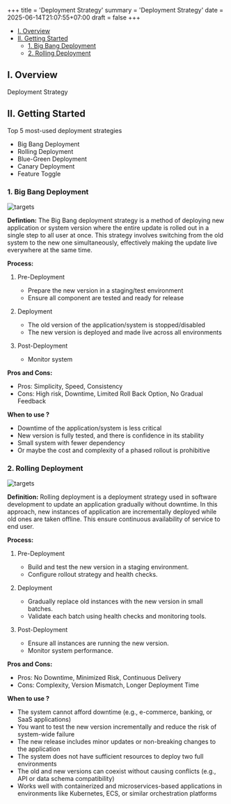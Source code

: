 +++
title = 'Deployment Strategy'
summary = 'Deployment Strategy'
date = 2025-06-14T21:07:55+07:00
draft = false
+++

- [I. Overview](#i-overview)
- [II. Getting Started](#ii-getting-started)
  - [1. Big Bang Deployment](#1-big-bang-deployment)
  - [2. Rolling Deployment](#2-rolling-deployment)

## I. Overview
Deployment Strategy

## II. Getting Started
Top 5 most-used deployment strategies
- Big Bang Deployment
- Rolling Deployment
- Blue-Green Deployment
- Canary Deployment
- Feature Toggle

### 1. Big Bang Deployment
![targets](/img/tech/big-bang-deployment.png)

**Defintion:** The Big Bang deployment strategy is a method of deploying new application or system version where the entire update is rolled out in a single step to all user at once. This strategy involves switching from the old system to the new one simultaneously, effectively making the update live everywhere at the same time.

**Process:**

1. Pre-Deployment
   - Prepare the new version in a staging/test environment
   - Ensure all component are tested and ready for release

2. Deployment
   - The old version of the application/system is stopped/disabled
   - The new version is deployed and made live across all environments

3. Post-Deployment
   - Monitor system

**Pros and Cons:**

   - Pros: Simplicity, Speed, Consistency
   - Cons: High risk, Downtime, Limited Roll Back Option, No Gradual Feedback

**When to use ?**

   - Downtime of the application/system is less critical
   - New version is fully tested, and there is confidence in its stability
   - Small system with fewer dependency
   - Or maybe the cost and complexity of a phased rollout is prohibitive

### 2. Rolling Deployment
![targets](/img/tech/rolling-deployment.png)

**Definition:** Rolling deployment is a deployment strategy used in software development to update an application gradually without downtime. In this approach, new instances of application are incrementally deployed while old ones are taken offline. This ensure continuous availability of service to end user.

**Process:**

1. Pre-Deployment
   - Build and test the new version in a staging environment.
   - Configure rollout strategy and health checks.

2. Deployment
   - Gradually replace old instances with the new version in small batches.
   - Validate each batch using health checks and monitoring tools.

3. Post-Deployment
   - Ensure all instances are running the new version.
   - Monitor system performance.

**Pros and Cons:**

   - Pros: No Downtime, Minimized Risk, Continuous Delivery
   - Cons: Complexity, Version Mismatch, Longer Deployment Time

**When to use ?**
   - The system cannot afford downtime (e.g., e-commerce, banking, or SaaS applications)
   - You want to test the new version incrementally and reduce the risk of system-wide failure
   - The new release includes minor updates or non-breaking changes to the application
   - The system does not have sufficient resources to deploy two full environments
   - The old and new versions can coexist without causing conflicts (e.g., API or data schema compatibility)
   - Works well with containerized and microservices-based applications in environments like Kubernetes, ECS, or similar orchestration platforms